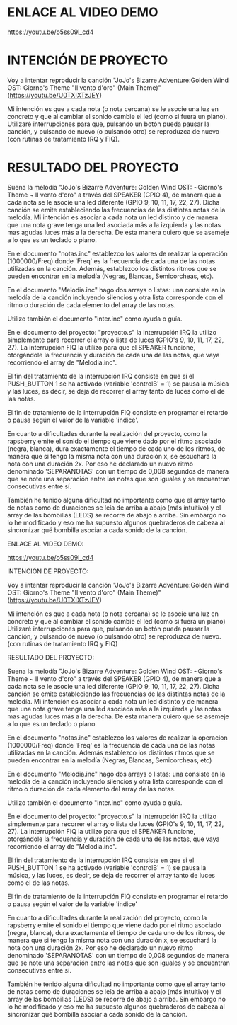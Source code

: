 # ENLACE AL VIDEO DEMO

https://youtu.be/o5ss09l_cd4

# INTENCIÓN DE PROYECTO

Voy a intentar reproducir la canción "JoJo's Bizarre Adventure:Golden Wind OST: Giorno's Theme "Il vento d'oro" (Main Theme)" (https://youtu.be/U0TXIXTzJEY)

Mi intención es que a cada nota (o nota cercana) se le asocie una luz en concreto y que al cambiar el sonido cambie el led (como si fuera un piano). Utilizaré interrupciones para que, pulsando un botón pueda pausar la canción, y pulsando de nuevo (o pulsando otro) se reproduzca de nuevo (con rutinas de tratamiento IRQ y FIQ).

# RESULTADO DEL PROYECTO

Suena la melodía "JoJo's Bizarre Adventure: Golden Wind OST: ~Giorno's Theme ~ Il vento d'oro" a través del SPEAKER (GPIO 4), de manera que a cada nota se le asocie una led diferente (GPIO 9, 10, 11, 17, 22, 27). Dicha canción se emite estableciendo las frecuencias de las distintas notas de la melodía. Mi intención es asociar a cada nota un led distinto y de manera que una nota grave tenga una led asociada más a la izquierda y las notas mas agudas luces más a la derecha. De esta manera quiero que se asemeje a lo que es un teclado o piano.

En el documento "notas.inc" establezco los valores de realizar la operación (1000000/Freq) donde 'Freq' es la frecuencia de cada una de las notas utilizadas en la canción. Además, establezco los distintos ritmos que se pueden encontrar en la melodía (Negras, Blancas, Semicorcheas, etc).

En el documento "Melodia.inc" hago dos arrays o listas: una consiste en la melodía de la canción incluyendo silencios y otra lista corresponde con el ritmo o duración de cada elemento del array de las notas.

Utilizo también el documento "inter.inc" como ayuda o guía.

En el documento del proyecto: "proyecto.s" la interrupción IRQ la utilizo simplemente para recorrer el array o lista de luces (GPIO's 9, 10, 11, 17, 22, 27). La interrupción FIQ la utilizo para que el SPEAKER funcione, otorgándole la frecuencia y duración de cada una de las notas, que vaya recorriendo el array de "Melodia.inc".

El fin del tratamiento de la interrupción IRQ consiste en que si el PUSH_BUTTON 1 se ha activado (variable 'controlB' = 1) se pausa la música y las luces, es decir, se deja de recorrer el array tanto de luces como el de las notas.

El fin de tratamiento de la interrupción FIQ consiste en programar el retardo o pausa según el valor de la variable 'indice'.

En cuanto a dificultades durante la realización del proyecto, como la rapsberry emite el sonido el tiempo que viene dado por el ritmo asociado (negra, blanca), dura exactamente el tiempo de cada uno de los ritmos, de manera que si tengo la misma nota con una duración x, se escuchará la nota con una duración 2x. Por eso he declarado un nuevo ritmo denominado 'SEPARANOTAS' con un tiempo de 0,008 segundos de manera que se note una separación entre las notas que son iguales y se encuentran consecutivas entre sí.

También he tenido alguna dificultad no importante como que el array tanto de notas como de duraciones se leía de arriba a abajo (más intuitivo) y el array de las bombillas (LEDS) se recorre de abajo a arriba. Sin embargo no lo he modificado y eso me ha supuesto algunos quebraderos de cabeza al sincronizar qué bombilla asociar a cada sonido de la canción.

ENLACE AL VIDEO DEMO:

https://youtu.be/o5ss09l_cd4


INTENCIÓN DE PROYECTO:

Voy a intentar reproducir la canción "JoJo's Bizarre Adventure:Golden Wind OST: Giorno's Theme "Il vento d'oro" (Main Theme)" (https://youtu.be/U0TXIXTzJEY)

Mi intención es que a cada nota (o nota cercana) se le asocie una luz en concreto y que al cambiar el sonido cambie el led (como si fuera un piano)
Utilizaré interrupciones para que, pulsando un botón pueda pausar la canción, y pulsando de nuevo (o pulsando otro) se reproduzca de nuevo. (con rutinas de tratamiento IRQ y FIQ)




RESULTADO DEL PROYECTO:

Suena la melodía "JoJo's Bizarre Adventure: Golden Wind OST: ~Giorno's Theme ~ Il vento d'oro" a través del SPEAKER (GPIO 4), de manera que a cada nota se le asocie una led diferente  (GPIO 9, 10, 11, 17, 22, 27).
Dicha canción se emite estableciendo las frecuencias de las distintas notas de la melodía. Mi intención es asociar a cada nota un led distinto y de manera que una nota grave
tenga una led asociada más a la izquierda y las notas mas agudas luces más a la derecha. De esta manera quiero que se asemeje a lo que es un teclado o piano.

En el documento "notas.inc" establezco los valores de realizar la operacion (1000000/Freq) donde 'Freq' es la frecuencia de cada una de las notas utilizadas en la canción.
Además establezco los distintos ritmos que se pueden encontrar en la melodía (Negras, Blancas, Semicorcheas, etc)

En el documento "Melodia.inc" hago dos arrays o listas: una consiste en la melodía de la canción incluyendo silencios y otra lista corresponde con el ritmo o duración de cada 
elemento del array de las notas.

Utilizo también el documento "inter.inc" como ayuda o guía.

En el documento del proyecto: "proyecto.s" la interrupción IRQ la utilizo simplemente para recorrer el array o lista de luces (GPIO's 9, 10, 11, 17, 22, 27).
La interrupción FIQ la utilizo para que el SPEAKER funcione, otorgándole la frecuencia y duración de cada una de las notas, que vaya recorriendo el array de "Melodia.inc".


El fin del tratamiento de la interrupción IRQ consiste en que si el PUSH_BUTTON 1 se ha activado (variable 'controlB' = 1) se pausa la música, y las luces, es decir,
se deja de recorrer el array tanto de luces como el de las notas. 

El fin de tratamiento de la interrupción FIQ consiste en programar el retardo o pausa según el valor de la variable 'indice'


En cuanto a dificultades durante la realización del proyecto, como la rapsberry emite el sonido el tiempo que viene dado por el ritmo asociado (negra, blanca), dura exactamente
el tiempo de cada uno de los ritmos, de manera que si tengo la misma nota con una duración x, se escuchará la nota con una duración 2x. Por eso he declarado un nuevo
ritmo denominado 'SEPARANOTAS' con un tiempo de 0,008 segundos de manera que se note una separación entre las notas que son iguales y se encuentran consecutivas entre sí.

También he tenido alguna dificultad no importante como que el array tanto de notas como de duraciones se leía de arriba a abajo (más intuitivo) y el array de las bombillas (LEDS)
se recorre de abajo a arriba. Sin embargo no lo he modificado y eso me ha supuesto algunos quebraderos de cabeza al sincronizar qué bombilla asociar a cada sonido de la canción.
